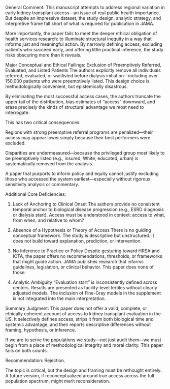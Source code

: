 General Comment:
This manuscript attempts to address regional variation in early kidney transplant access—an issue of real public health importance. But despite an impressive dataset, the study design, analytic strategy, and interpretive frame fall short of what is required for publication in JAMA.

More importantly, the paper fails to meet the deeper ethical obligation of health services research: to illuminate structural inequity in a way that informs just and meaningful action. By narrowly defining access, excluding patients who succeed early, and offering little practical inference, the study risks obscuring more than it reveals.

Major Conceptual and Ethical Failings:
Exclusion of Preemptively Referred, Evaluated, and Listed Patients
The authors explicitly remove all individuals referred, evaluated, or waitlisted before dialysis initiation—including over 150,000 patients who were preemptively listed. This design choice is methodologically convenient, but epistemically disastrous.

By eliminating the most successful access cases, the authors truncate the upper tail of the distribution, bias estimates of “access” downward, and erase precisely the kinds of structural advantage we most need to interrogate.

This has two critical consequences:

Regions with strong preemptive referral programs are penalized—their access may appear lower simply because their best performers were excluded.

Disparities are undermeasured—because the privileged group most likely to be preemptively listed (e.g., insured, White, educated, urban) is systematically removed from the analysis.

A paper that purports to inform policy and equity cannot justify excluding those who accessed the system earliest—especially without rigorous sensitivity analysis or commentary.

Additional Core Deficiencies:
1. Lack of Anchoring to Clinical Onset
The authors provide no consistent temporal anchor to biological disease progression (e.g., ESRD diagnosis or dialysis start). Access must be understood in context: access to what, from when, and relative to whom?

2. Absence of a Hypothesis or Theory of Access
There is no guiding conceptual framework. The study is descriptive but unstructured. It does not build toward explanation, prediction, or intervention.

3. No Inference to Practice or Policy
Despite gesturing toward HRSA and IOTA, the paper offers no recommendations, thresholds, or frameworks that might guide action. JAMA publishes research that informs guidelines, legislation, or clinical behavior. This paper does none of those.

4. Analytic Ambiguity
“Evaluation start” is inconsistently defined across centers. Results are presented as facility-level tertiles without clearly adjusted models. The inclusion of Fine-Gray models in the supplement is not integrated into the main interpretation.

Summary Judgment:
This paper does not offer a valid, complete, or ethically coherent account of access to kidney transplant evaluation in the US. It selectively defines access, strips it from both biological time and systemic advantage, and then reports descriptive differences without framing, hypothesis, or inference.

If we are to serve the populations we study—not just audit them—we must begin from a place of methodological integrity and moral clarity. This paper fails on both counts.

Recommendation: Rejection.

The topic is critical, but the design and framing must be rethought entirely. A future version, if reconceptualized around true access across the full population spectrum, might merit reconsideration.